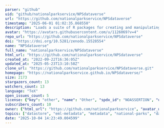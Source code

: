 ```yaml
---
parser: "github"
uid: "github/nationalparkservice/NPSdataverse"
url: "https://github.com/nationalparkservice/NPSdataverse"
timestamp: "2025-06-01 01:02:35.868550"
description: "Loads a suite of R packages for creating and manipulating data packages including interacting with DataStore."
avatar: "https://avatars.githubusercontent.com/u/1126069?v=4"
repo_url: "https://github.com/nationalparkservice/NPSdataverse"
doi: "https://doi.org/10.5281/zenodo.15528554"
name: "NPSdataverse"
full_name: "nationalparkservice/NPSdataverse"
html_url: "https://github.com/nationalparkservice/NPSdataverse"
created_at: "2022-09-22T16:36:05Z"
updated_at: "2025-05-23T13:10:58Z"
clone_url: "https://github.com/nationalparkservice/NPSdataverse.git"
homepage: "https://nationalparkservice.github.io/NPSdataverse/"
size: 2173
stargazers_count: 13
watchers_count: 13
language: "TeX"
open_issues_count: 5
license: {"key": "other", "name": "Other", "spdx_id": "NOASSERTION", "url": null, "node_id": "MDc6TGljZW5zZTA="}
subscribers_count: 10
owner: {"html_url": "https://github.com/nationalparkservice", "avatar_url": "https://avatars.githubusercontent.com/u/1126069?v=4", "login": "nationalparkservice", "type": "Organization"}
topics: ["datastore", "eml-metadata", "metadata", "national-parks", "data-packages", "r", "r-package", "ecological-metadata-language", "eml", "accessible", "data-package", "findable", "interoperable", "machine-readable", "national-park-service", "open-data", "reuseable"]
date: "2025-10-04 14:23:49.004599"
---
```

